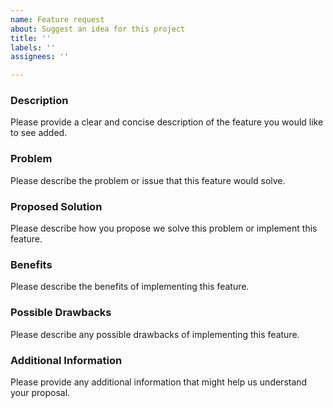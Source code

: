 ```yaml
---
name: Feature request
about: Suggest an idea for this project
title: ''
labels: ''
assignees: ''

---
```


### Description

Please provide a clear and concise description of the feature you would like to see added.

### Problem

Please describe the problem or issue that this feature would solve.

### Proposed Solution

Please describe how you propose we solve this problem or implement this feature.

### Benefits

Please describe the benefits of implementing this feature.

### Possible Drawbacks

Please describe any possible drawbacks of implementing this feature.

### Additional Information

Please provide any additional information that might help us understand your proposal.
